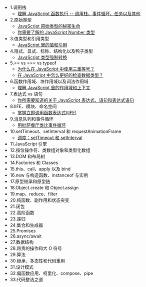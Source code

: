 <!--
 * @Author: Hom Yan
 * @Date: 2019-03-15 15:05:41
 * @LastEditors: Hom Yan
 * @LastEditTime: 2019-06-10 17:49:37
 -->

- 1.调用栈
  - [理解 JavaScript 函数执行 -- 调用栈、事件循环、任务以及其他](/call-stack/understanding-javascript-function-executions.md)
- 2.原始类型
  - [JavaScript 原始类型的秘密生命](/primitive-types/the-secrect-life-of-javascript-primitives.md)
  - [你需要了解的 JavaScript Number 类型](/primitive-types/what-you-need-to-know-about-javascript-number-type.md)
- 3.值类型和引用类型
  - [JavaScript 里的值和引用](/value-types-and-reference-types/explaining-value-vs-reference.md)
- 4.隐式、显式、标称、结构化以及鸭子类型
  - [JavaScript 类型强制转换](/type-coercion/javascript-type-coercion-explained.md)
- 5.== vs === vs typeof
  - [为什么在 JavaScript 中使用三重等号？](/==vs===vs-typeof/why-use-the-triple-equals-in-javascript.md)
  - [在 JavaScript 中怎么更好的检查数据类型？](/==vs===vs-typeof/how-to-better-check-data-types-in-javscript.md)
- 6.函数作用域、块作用域以及词法作用域
  - [理解 JavaScript 里的作用域和上下文](/function-block-lexical-scope/understanding-scope-and-context-in-javascript.md)
- 7.表达式 vs 语句
  - [你所需要知道的关于 JavaScript 表达式、语句和表达式语句](/expression-vs-statement/expressions-statements-and-expression-statements.md)
- 8.IIFE、模块、命名空间
  - [掌握立即调用函数表达式(IIFE)](/IIFE-modules-namespaces/mastering-IIFE.md)
- 9.消息队列和事件循环
  - [用批萨餐厅类比事件循环](/message-queue-and-event-loop/visualising-event-loop-with-pizza-resturant.md)
- 10.setTimeout、setInterval 和 requestAnimationFrame
  - [调度：setTimeout 和 setInterval](/10-settimeout-setinterval-and-requestanimationframe/settimeout-and-setinterval.md)
- 11.JavaScript 引擎
- 12.按位操作符、类数组对象和类型化数组
- 13.DOM 和布局树
- 14.Factories 和 Classes
- 15.this、call、apply 以及 bind
- 16.new 与构造函数、instanceof 与实例
- 17.原型继承和原型链
- 18.Object.create 和 Object.assign
- 19.map、reduce、filter
- 20.纯函数、副作用和状态突变
- 21.闭包
- 22.高阶函数
- 23.递归
- 24.集合和生成器
- 25.Promises
- 26.async/await
- 27.数据结构
- 28.昂贵的操作和大 O 符号
- 29.算法
- 30.继承、多态性和代码重用
- 31.设计模式
- 32.偏函数应用、柯里化、compose、pipe
- 33.代码整洁之道
